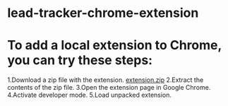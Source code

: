 # lead-tracker-chrome-extension

# To add a local extension to Chrome, you can try these steps: 
1.Download a zip file with the extension. [extension.zip](https://www.mediafire.com/file/5yqpxr5pomj069h/extension.zip/file)
2.Extract the contents of the zip file.
3.Open the extension page in Google Chrome.
4.Activate developer mode.
5.Load unpacked extension.
